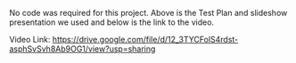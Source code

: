 No code was required for this project. Above is the Test Plan and slideshow presentation we used and below is the link to the video.

Video Link: https://drive.google.com/file/d/12_3TYCFolS4rdst-asphSvSvh8Ab9OG1/view?usp=sharing
